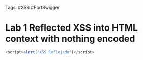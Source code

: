 
Tags: #XSS #PortSwigger 
# Lab 1 Reflected XSS into HTML context with nothing encoded 

```javascript
<script>alert("XSS Reflejado")</script>
```

